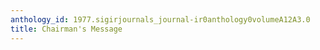 ```yaml
---
anthology_id: 1977.sigirjournals_journal-ir0anthology0volumeA12A3.0
title: Chairman's Message
---
```

